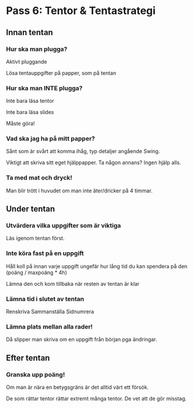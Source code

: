 Pass 6: Tentor & Tentastrategi
==============================

Innan tentan
------------

### Hur ska man plugga?

Aktivt pluggande

Lösa tentauppgifter på papper, som på tentan

### Hur ska man INTE plugga?

Inte bara läsa tentor

Inte bara läsa slides

Måste göra!

### Vad ska jag ha på mitt papper?

Sånt som är svårt att komma ihåg, typ detaljer angående Swing.

Viktigt att skriva sitt eget hjälppapper. Ta någon annans? Ingen hjälp alls.

### Ta med mat och dryck!

Man blir trött i huvudet om man inte äter/dricker på 4 timmar.

Under tentan
------------

### Utvärdera vilka uppgifter som är viktiga

Läs igenom tentan först.

### Inte köra fast på en uppgift

Håll koll på innan varje uppgift ungefär hur lång tid du kan spendera på den
(poäng / maxpoäng * 4h)

Lämna den och kom tillbaka när resten av tentan är klar

### Lämna tid i slutet av tentan

Renskriva 
Sammanställa 
Sidnumrera

### Lämna plats mellan alla rader!

Då slipper man skriva om en uppgift från början pga ändringar.

Efter tentan
------------

### Granska upp poäng!

Om man är nära en betygsgräns är det alltid värt ett försök.

De som rättar tentor rättar extremt många tentor. De vet att de gör misstag.

